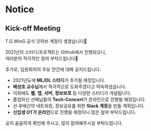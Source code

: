 # Notice
## Kick-off Meeting
T.G.WinG 공식 깃허브 계정이 생겼습니다🤗  

2021년의 스터디/프로젝트는 Github에서 진행되오니,  
여러분의 적극적인 참여 부탁드립니다🙏  

추가로, 임원회의의 주요 안건에 대해 공지드립니다.  
+ 2021년도에 **ML/DL 스터디**가 추가될 예정입니다.
+ **배성호 교수님**께서 적극적으로 도와주겠다고 약속하셨습니다.
+ 이외에도 **웹**, **앱**, **서버**, **정보보호** 등 다양한 스터디가 개설됩니다.
+ 졸업하신 선배님들의 **Tech-Concert**가 온라인으로 진행될 예정입니다.
+ 선·후배간의 네트워킹, 정보공유를 위한 **Slack 계정**을 만들 계획입니다.
+ **신입생 OT가 온라인**으로 진행될 예정이니 많은 참여 부탁드립니다.

공지 꼼꼼하게 확인해 주시고, 많이 참여해주시길 부탁드립니다.  